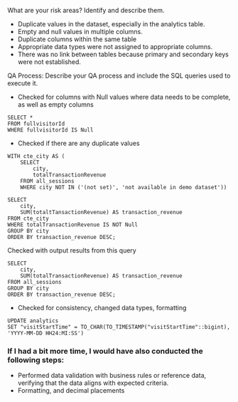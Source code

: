 What are your risk areas? Identify and describe them.

- Duplicate values in the dataset, especially in the analytics table.
- Empty and null values in multiple columns.
- Duplicate columns within the same table
- Appropriate data types were not assigned to appropriate columns.
- There was no link between tables because primary and secondary keys were not established.


QA Process:
Describe your QA process and include the SQL queries used to execute it.

- Checked for columns with Null values where data needs to be complete, as well as empty columns
```
SELECT *
FROM fullvisitorId
WHERE fullvisitorId IS Null
```

- Checked if there are any duplicate values
```
WITH cte_city AS (
	SELECT 
        city, 
        totalTransactionRevenue
	FROM all_sessions
	WHERE city NOT IN ('(not set)', 'not available in demo dataset'))

SELECT 
    city,
    SUM(totaltTansactionRevenue) AS transaction_revenue
FROM cte_city
WHERE totalTransactionRevenue IS NOT Null
GROUP BY city
ORDER BY transaction_revenue DESC;
```

Checked with output results from this query

```
SELECT 
    city,
    SUM(totalTransactionRevenue) AS transaction_revenue
FROM all_sessions
GROUP BY city
ORDER BY transaction_revenue DESC;
```
- Checked for consistency, changed data types, formatting

```
UPDATE analytics
SET "visitStartTime" = TO_CHAR(TO_TIMESTAMP("visitStartTime"::bigint), 'YYYY-MM-DD HH24:MI:SS')
```

### If I had a bit more time, I would have also conducted the following steps:
- Performed data validation with business rules or reference data, verifying that the data aligns with expected criteria.
- Formatting, and decimal placements 
